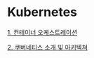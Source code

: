 # Kubernetes

[1. 컨테이너 오케스트레이션](01_Kubernetes_Orchestration.md)

[2. 쿠버네티스 소개 및 아키텍쳐](02_Introduction_And_Architecture.md)
